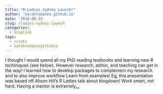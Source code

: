 ```yaml
---
title: "R-Ladies Sydney Launch!"
author: 'sarahromanes.github.io'
date: '2018-06-22'
slug: rladies-sydney-launch
categories:
  - bloglink
tags:
  - rstats
  - sarahromanesgithubio
---
```


I thought I would spend all my PhD reading textbooks and learning new R techiniques (see below). However research, admin, and teaching can get in the way! I learned how to develop packages to complement my research and to also improve workflow Learn from examples! Eg, this presentation was based off Alison Hill’s R Ladies talk about blogdown! Work smart, not hard. Having a mentor is extremely[... <i class="fas fa-external-link-alt"></i>](https://sarahromanes.github.io/post/r-ladies-sydney-launch/)

